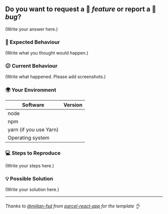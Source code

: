 ## Do you want to request a :rocket: _feature_ or report a :bug: _bug_?
(Write your answer here.)

### :thinking: Expected Behaviour
(Write what you thought would happen.)

### :confused: Current Behaviour
(Write what happened. Please add screenshots.)

### :earth_africa: Your Environment
| Software                          | Version |
|-----------------------------------|---------|
| node                              |         |
| npm                               |         |
| yarn (if you use Yarn)            |         |
| Operating system                  |         |

### :computer: Steps to Reproduce
(Write your steps here.)

### :bulb: Possible Solution
(Write your solution here.)

---
###### Thanks to [@miljan-fsd] from [parcel-react-app] for the template 👌

[@miljan-fsd]: https://github.com/miljan-fsd
[parcel-react-app]: https://github.com/miljan-fsd/parcel-react-app